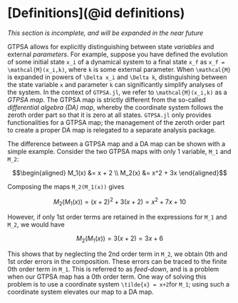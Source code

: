 # [Definitions](@id definitions)
*This section is incomplete, and will be expanded in the near future*

GTPSA allows for explicitly distinguishing between state *variables* and external *parameters*. For example, suppose you have defined the evolution of some initial state ``x_i`` of a dynamical system to a final state ``x_f`` as ``x_f = \mathcal{M}(x_i,k)``, where ``k`` is some external parameter. When ``\mathcal{M}`` is expanded in powers of ``\Delta x_i`` and ``\Delta k``, distinguishing between the state variable ``x`` and parameter ``k`` can significantly simplify analyses of the system.  In the context of `GTPSA.jl`, we refer to ``\mathcal{M}(x_i,k)`` as a *GTPSA map*. The GTPSA map is strictly different from the so-called *differential algebra (DA) map*, whereby the coordinate system follows the zeroth order part so that it is zero at all states. `GTPSA.jl` only provides functionalities for a GTPSA map; the management of the zeroth order part to create a proper DA map is relegated to a separate analysis package.

The difference between a GTPSA map and a DA map can be shown with a simple example. Consider the two GTPSA maps with only 1 variable, ``M_1`` and ``M_2``:

```math
\begin{aligned}
M_1(x) &= x + 2 \\
M_2(x) &= x^2 + 3x
\end{aligned}
```

Composing the maps ``M_2(M_1(x))`` gives

```math
M_2(M_1(x)) = (x+2)^2 + 3(x+2) = x^2 + 7x+10
```

However, if only 1st order terms are retained in the expressions for ``M_1`` and ``M_2``, we would have

```math
M_2(M_1(x)) = 3(x+2) = 3x + 6
```

This shows that by neglecting the 2nd order term in `M_2`, we obtain 0th and 1st order errors in the composition. These errors can be traced to the finite 0th order term in `M_1`. This is referred to as *feed-down*, and is a problem when our GTPSA map has a 0th order term. One way of solving this problem is to use a coordinate system ``\tilde{x} = x+2``for ``M_1``; using such a coordinate system elevates our map to a DA map.
